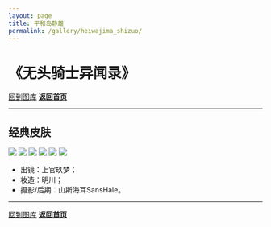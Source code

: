 ```yaml
---
layout: page
title: 平和岛静雄
permalink: /gallery/heiwajima_shizuo/
---
```


<haed>
    <link rel="stylesheet" href="../../css/gallery.css">
</haed>

# 《无头骑士异闻录》

[回到图库](../)
[**返回首页**](https://www.jumern.com/)

---

## 经典皮肤

<div class="horizontal">
    <img src="https://image.jumern.com/cosplay/heiwajima_shizuo-001.jpg" />
    <img src="https://image.jumern.com/cosplay/heiwajima_shizuo-002.jpg" />
    <img src="https://image.jumern.com/cosplay/heiwajima_shizuo-003.jpg" />
    <img src="https://image.jumern.com/cosplay/heiwajima_shizuo-004.jpg" />
    <img src="https://image.jumern.com/cosplay/heiwajima_shizuo-005.jpg" />
    <img src="https://image.jumern.com/cosplay/heiwajima_shizuo-006.jpg" />
</div>

- 出镜：上官玖梦；
- 妆造：明川；
- 摄影/后期：山斯海耳SansHale。

---

[回到图库](../)
[**返回首页**](https://www.jumern.com/)